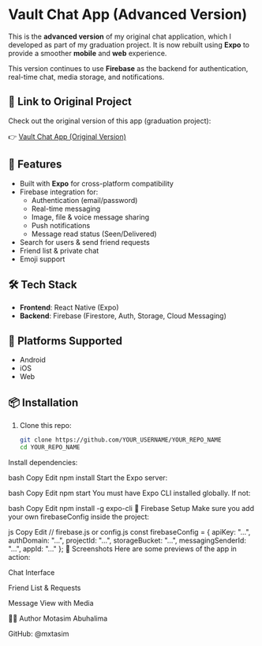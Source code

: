 # Vault Chat App (Advanced Version)

This is the **advanced version** of my original chat application, which I developed as part of my graduation project. It is now rebuilt using **Expo** to provide a smoother **mobile** and **web** experience.

This version continues to use **Firebase** as the backend for authentication, real-time chat, media storage, and notifications.

## 🔗 Link to Original Project

Check out the original version of this app (graduation project):

👉 [Vault Chat App (Original Version)](https://github.com/mxtasim/Vault-Chat-App)

## 🚀 Features

- Built with **Expo** for cross-platform compatibility
- Firebase integration for:
  - Authentication (email/password)
  - Real-time messaging
  - Image, file & voice message sharing
  - Push notifications
  - Message read status (Seen/Delivered)
- Search for users & send friend requests
- Friend list & private chat
- Emoji support

## 🛠️ Tech Stack

- **Frontend**: React Native (Expo)
- **Backend**: Firebase (Firestore, Auth, Storage, Cloud Messaging)

## 📱 Platforms Supported

- Android
- iOS
- Web

## 📦 Installation

1. Clone this repo:
   ```bash
   git clone https://github.com/YOUR_USERNAME/YOUR_REPO_NAME
   cd YOUR_REPO_NAME
Install dependencies:

bash
Copy
Edit
npm install
Start the Expo server:

bash
Copy
Edit
npm start
You must have Expo CLI installed globally. If not:

bash
Copy
Edit
npm install -g expo-cli
🔐 Firebase Setup
Make sure you add your own firebaseConfig inside the project:

js
Copy
Edit
// firebase.js or config.js
const firebaseConfig = {
  apiKey: "...",
  authDomain: "...",
  projectId: "...",
  storageBucket: "...",
  messagingSenderId: "...",
  appId: "..."
};
📸 Screenshots
Here are some previews of the app in action:

Chat Interface

Friend List & Requests

Message View with Media

🧑‍💻 Author
Motasim Abuhalima

GitHub: @mxtasim

